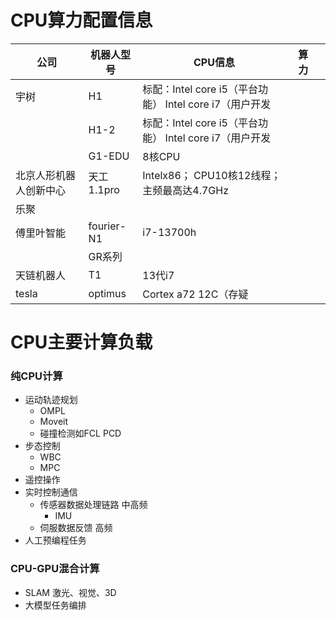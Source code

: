 # CPU算力配置信息

| 公司          | 机器人型号      | CPU信息                                     | 算力  |     |
| ----------- | ---------- | ----------------------------------------- | --- | --- |
| 宇树          | H1         | 标配：Intel core i5（平台功能） Intel core i7（用户开发 |     |     |
|             | H1-2       | 标配：Intel core i5（平台功能） Intel core i7（用户开发 |     |     |
|             | G1-EDU     | 8核CPU                                     |     |     |
| 北京人形机器人创新中心 | 天工1.1pro   | Intelx86； CPU10核12线程； 主频最高达4.7GHz         |     |     |
| 乐聚          |            |                                           |     |     |
| 傅里叶智能       | fourier-N1 | i7-13700h                                 |     |     |
|             | GR系列       |                                           |     |     |
| 天链机器人       | T1         | 13代i7                                     |     |     |
| tesla       | optimus    | Cortex a72 12C（存疑                         |     |     |

# CPU主要计算负载
### 纯CPU计算
- 运动轨迹规划
	- OMPL
	- Moveit
	- 碰撞检测如FCL PCD
- 步态控制
	- WBC
	- MPC
- 遥控操作
- 实时控制通信
	- 传感器数据处理链路 中高频
		- IMU
	- 伺服数据反馈 高频
- 人工预编程任务
### CPU-GPU混合计算
- SLAM 激光、视觉、3D
- 大模型任务编排